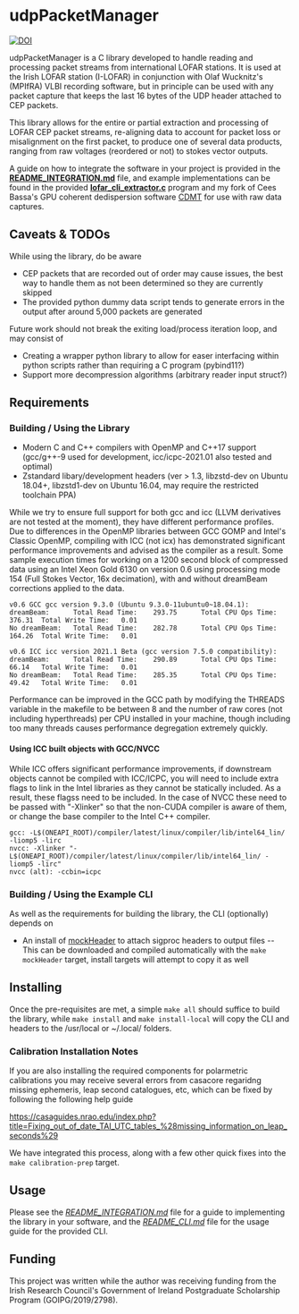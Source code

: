 udpPacketManager
================
[![DOI](https://zenodo.org/badge/DOI/10.5281/zenodo.4249771.svg)](https://doi.org/10.5281/zenodo.4249771)

udpPacketManager is a C library developed to handle reading and processing packet streams from international LOFAR stations. It is used at the Irish LOFAR station (I-LOFAR) in conjunction with Olaf Wucknitz's (MPIfRA) VLBI recording software, but in principle can be used with any packet capture that keeps the last 16 bytes of the UDP header attached to CEP packets.

This library allows for the entire or partial extraction and processing of LOFAR CEP packet streams, re-aligning data to account for packet loss or misalignment on the first packet, to produce one of several data products, ranging from raw voltages (reordered or not) to stokes vector outputs.

A guide on how to integrate the software in your project is provided in the [**README_INTEGRATION.md**](docs/README_INTEGRATION.md) file, and example implementations can be found in the provided [**lofar_cli_extractor.c**](src/CLI/lofar_cli_extractor.c) program and my fork of Cees Bassa's GPU coherent dedispersion software [CDMT](https://github.com/David-McKenna/cdmt) for use with raw data captures.

Caveats & TODOs
-------

While using the library, do be aware
- CEP packets that are recorded out of order may cause issues, the best way to handle them as not been determined so they are currently skipped
- The provided python dummy data script tends to generate errors in the output after around 5,000 packets are generated

Future work should not break the exiting load/process iteration loop, and may consist of
- Creating a wrapper python library to allow for easer interfacing within python scripts rather than requiring a C program (pybind11?)
- Support more decompression algorithms (arbitrary reader input struct?)

Requirements
------------

### Building / Using the Library
- Modern C and C++ compilers with OpenMP and C++17 support (gcc/g++-9 used for development, icc/icpc-2021.01 also tested and optimal)
- Zstandard libary/development headers (ver > 1.3, libzstd-dev on Ubuntu 18.04+, libzstd1-dev on Ubuntu 16.04, may require the restricted toolchain PPA)

While we try to ensure full support for both gcc and icc (LLVM derivatives are not tested at the moment), they have different performance profiles. Due to differences in the OpenMP libraries between GCC GOMP and Intel's Classic OpenMP, compiling with ICC (not icx) has demonstrated significant performance improvements and advised as the compiler as a result. Some sample execution times for working on a 1200 second block of compressed data using an Intel Xeon Gold 6130 on version 0.6 using processing mode 154 (Full Stokes Vector, 16x decimation), with and without dreamBeam corrections applied to the data.
```
v0.6 GCC gcc version 9.3.0 (Ubuntu 9.3.0-11ubuntu0~18.04.1):
dreamBeam: 		Total Read Time:	293.75		Total CPU Ops Time:	376.31	Total Write Time:	0.01
No dreamBeam: 	Total Read Time:	282.78		Total CPU Ops Time:	164.26	Total Write Time:	0.01

v0.6 ICC icc version 2021.1 Beta (gcc version 7.5.0 compatibility):
dreamBeam:		Total Read Time:	290.89		Total CPU Ops Time:	66.14	Total Write Time:	0.01
No dreamBeam:	Total Read Time:	285.35		Total CPU Ops Time:	49.42	Total Write Time:	0.01
```

Performance can be improved in the GCC path by modifying the THREADS variable in the makefile to be between 8 and the number of raw cores (not including hyperthreads) per CPU installed in your machine, though including too many threads causes performance degregation extremely quickly.

#### Using ICC built objects with GCC/NVCC
While ICC offers significant performance improvements, if downstream objects cannot be compiled with ICC/ICPC, you will need to include extra flags to link in the Intel libraries as they cannot be statically included. As a result, these flagss need to be included. In the case of NVCC these need to be passed with "-Xlinker" so that the non-CUDA compiler is aware of them, or change the base compiler to the Intel C++ compiler.
```
gcc: -L$(ONEAPI_ROOT)/compiler/latest/linux/compiler/lib/intel64_lin/ -liomp5 -lirc
nvcc: -Xlinker "-L$(ONEAPI_ROOT)/compiler/latest/linux/compiler/lib/intel64_lin/ -liomp5 -lirc"
nvcc (alt): -ccbin=icpc
```
### Building / Using the Example CLI
As well as the requirements for building the library, the CLI (optionally) depends on
- An install of [mockHeader](https://github.com/David-McKenna/mockHeader) to attach sigproc headers to output files
-- This can be downloaded and compiled automatically with the `make mockHeader` target, install targets will attempt to copy it as well



Installing
----------
Once the pre-requisites are met, a simple `make all` should suffice to build the library, while `make install` and `make install-local` will copy the CLI and headers to the /usr/local or \~/.local/ folders. 

### Calibration Installation Notes

If you are also installing the required components for polarmetric calibrations you may receive several errors from casacore regaridng missing ephemeris, leap second catalogues, etc, which can be fixed by following the following help guide

https://casaguides.nrao.edu/index.php?title=Fixing_out_of_date_TAI_UTC_tables_%28missing_information_on_leap_seconds%29

We have integrated this process, along with a few other quick fixes into the `make calibration-prep` target.


Usage
-----
Please see the [*README_INTEGRATION.md*](docs/README_INTEGRATION.md) file for a guide to implementing the library in your software, and the [*README_CLI.md*](docs/README_CLI.md) file for the usage guide for the provided CLI.


Funding
-------
This project was written while the author was receiving funding from the Irish Research Council's Government of Ireland Postgraduate Scholarship Program (GOIPG/2019/2798).
